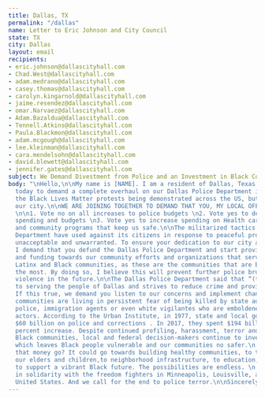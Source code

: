 ```yaml
---
title: Dallas, TX
permalink: "/dallas"
name: Letter to Eric Johnson and City Council
state: TX
city: Dallas
layout: email
recipients:
- eric.johnson@dallascityhall.com
- Chad.West@dallascityhall.com
- adam.medrano@dallascityhall.com
- casey.thomas@dallascityhall.com
- carolyn.kingarnold@dallascityhall.com
- jaime.resendez@dallascityhall.com
- omar.Narvaez@dallascityhall.com
- Adam.Bazaldua@dallascityhall.com
- Tennell.Atkins@dallascityhall.com
- Paula.Blackmon@dallascityhall.com
- adam.mcgough@dallascityhall.com
- lee.kleinman@dallascityhall.com
- cara.mendelsohn@dallascityhall.com
- david.blewett@dallascityhall.com
- jennifer.gates@dallascityhall.com
subject: We Demand Divestment from Police and an Investment in Black Communities
body: "\nHello,\n\nMy name is [NAME]. I am a resident of Dallas, Texas and I am emailing
  today to demand a complete overhaul on our Dallas Police Department in light of
  the Black Lives Matter protests being demonstrated across the US, but specifically
  our city.\n\nWE ARE JOINING TOGETHER TO DEMAND THAT YOU, MY LOCAL OFFICIALS, WILL:
  \n\n1. Vote no on all increases to police budgets \n2. Vote yes to decrease police
  spending and budgets \n3. Vote yes to increase spending on Health care, education
  and community programs that keep us safe.\n\nThe militarized tactics that our Police
  Department have used against its citizens in response to peaceful protesting is
  unacceptable and unwarranted. To ensure your dedication to our city and citizens,
  I demand that you defund the Dallas Police Department and start providing more support
  and funding towards our community efforts and organizations that serve our predominantly
  Latinx and Black communities, as these are the communities that are being targeted
  the most. By doing so, I believe this will prevent further police brutality and
  violence in the future.\n\nThe Dallas Police Department said that “(they) are dedicated
  to serving the people of Dallas and strives to reduce crime and provide a safe city.”
  If this true, we demand you listen to our concerns and implement change immediately.\n\nBlack
  communities are living in persistent fear of being killed by state authorities like
  police, immigration agents or even white vigilantes who are emboldened by state
  actors. According to the Urban Institute, in 1977, state and local governments spent
  $60 billion on police and corrections . In 2017, they spent $194 billion. A 220
  percent increase. Despite continued profiling, harassment, terror and killing of
  Black communities, local and federal decision-makers continue to invest in the police,
  which leaves Black people vulnerable and our communities no safer.\n  \nWhere could
  that money go? It could go towards building healthy communities, to the health of
  our elders and children,to neighborhood infrastructure, to education, to childcare,
  to support a vibrant Black future. The possibilities are endless. \n  \nWe join
  in solidarity with the freedom fighters in Minneapolis, Louisville, and across the
  United States. And we call for the end to police terror.\n\nSincerely,\n[NAME]\n[PHONE_NUMBER]\n[EMAIL]\n[ADDRESS]\n"
---
```


